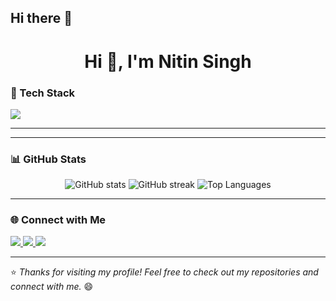 ## Hi there 👋

<h1 align="center">Hi 👋, I'm Nitin Singh</h1>




### 🧰 Tech Stack
<p align="left">
  <img src="https://skillicons.dev/icons?i=html,css,js,react,nodejs,express,mongodb,java,python,git,github,linux,vscode" />
</p>

---

---

### 📊 GitHub Stats
<p align="center">
  <img src="https://github-readme-stats.vercel.app/api?username=mnitinsingh3224-hash&show_icons=true&theme=radical" alt="GitHub stats" />
  <img src="https://github-readme-streak-stats.herokuapp.com/?user=mnitinsingh3224-hash&theme=radical" alt="GitHub streak" />
  <img src="https://github-readme-stats.vercel.app/api/top-langs/?username=mnitinsingh3224-hash&layout=compact&theme=radical" alt="Top Languages" />
</p>

---

### 🌐 Connect with Me
<p align="left">
  <a href="https://linkedin.com/in/ https://www.linkedin.com/in/nitin-singh-693908313?utm_source=share&utm_campaign=share_via&utm_content=profile&utm_medium=android_app " target="_blank">
    <img src="https://img.shields.io/badge/LinkedIn-blue?style=for-the-badge&logo=linkedin" />
  </a>
  <a href="mailto:mnitinsingh3224@gmail.com">
    <img src="https://img.shields.io/badge/Email-red?style=for-the-badge&logo=gmail" />
  </a>
  <a href="https://portfolio-link.com" target="_blank">
    <img src="https://img.shields.io/badge/Portfolio-black?style=for-the-badge&logo=firefox" />
  </a>
</p>

---

⭐️ *Thanks for visiting my profile! Feel free to check out my repositories and connect with me.* 😄

<!--
**mnitinsingh3224-hash/mnitinsingh3224-hash** is a ✨ _special_ ✨ repository because its `README.md` (this file) appears on your GitHub profile.

Here are some ideas to get you started:

- 🔭 I’m currently working on ...
- 🌱 I’m currently learning ...
- 👯 I’m looking to collaborate on ...
- 🤔 I’m looking for help with ...
- 💬 Ask me about ...
- 📫 How to reach me: ...
- 😄 Pronouns: ...
- ⚡ Fun fact: ...
-->
